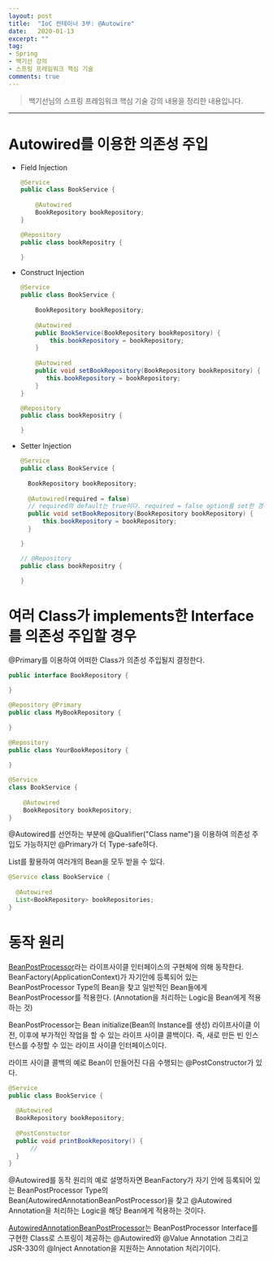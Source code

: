 ```yaml
---
layout: post
title:  "IoC 컨테이너 3부: @Autowire"
date:   2020-01-13
excerpt: ""
tag:
- Spring
- 백기선 강의
- 스프링 프레임워크 핵심 기술
comments: true
---
```


>백기선님의 스프링 프레임워크 핵심 기술 강의 내용을 정리한 내용입니다.
---


# Autowired를 이용한 의존성 주입
- Field Injection  

  ```java
  @Service
  public class BookService {
    
      @Autowired
      BookRepository bookRepository;
  }
  ```
  
  ```java
  @Repository
  public class bookRepositry {
  
  }
  ```

- Construct Injection
  ```java
  @Service
  public class BookService {
    
      BookRepository bookRepository;
    
      @Autowired
      public BookService(BookRepository bookRepository) {
          this.bookRepository = bookRepository;
      }
    
      @Autowired
      public void setBookRepository(BookRepository bookRepository) {
         this.bookRepository = bookRepository;
      }
  }
  ```
  ```java
  @Repository
  public class bookRepositry {
  
  }
  ```

- Setter Injection
  ```java
  @Service
  public class BookService {
    
    BookRepository bookRepository;
   
    @Autowired(required = false)
    // required의 default는 true이다. required = false option를 set한 경우 매칭되는 Bean이 없는 경우 에러가 아닌 의존성 주입을 하지 않는다.
    public void setBookRepository(BookRepository bookRepository) {
        this.bookRepository = bookRepository;
    }
  
  }
  ```
  ```java
  // @Repository
  public class bookRepositry {
  
  }
  ```

# 여러 Class가 implements한 Interface를 의존성 주입할 경우
@Primary를 이용하여 어떠한 Class가 의존성 주입될지 결정한다.
```java
public interface BookRepository {

}
```
```java
@Repository @Primary
public class MyBookRepository {
  
}
```
```java
@Repository
public class YourBookRepository {
  
}
```
```java
@Service 
class BookService {
  
    @Autowired
    BookRepository bookRepository;
}
```

@Autowired를 선언하는 부분에 @Qualifier("Class name")을 이용하여 의존성 주입도 가능하지만 @Primary가 더 Type-safe하다.

List를 활용하여 여러개의 Bean을 모두 받을 수 있다.
```java
@Service class BookService {
  
  @Autowired
  List<BookRepository> bookRepositories;
}
```

# 동작 원리
[BeanPostProcessor](https://docs.spring.io/spring-framework/docs/current/javadoc-api/org/springframework/beans/factory/config/BeanPostProcessor.html)라는 라이프사이클 인터페이스의 구현체에 의해 동작한다.
BeanFactory(ApplicationContext)가 자기안에 등록되어 있는 BeanPostProcessor Type의 Bean을 찾고 일반적인 Bean들에게 BeanPostProcessor를 적용한다. (Annotation을 처리하는 Logic을 Bean에게 적용하는 것) 

BeanPostProcessor는 Bean initialize(Bean의 Instance를 생성) 라이프사이클 이전, 이후에 부가적인 작업을 할 수 있는 라이프 사이클 콜백이다. 즉, 새로 만든 빈 인스턴스를 수정할 수 있는 라이프 사이클 인터페이스이다.

라이프 사이클 콜백의 예로 Bean이 만들어진 다음 수행되는 @PostConstructor가 있다.
```java
@Service
public class BookService {
  
  @Autowired
  BookRepository bookRepository;
 
  @PostConstuctor
  public void printBookRepository() {
      //
  }
}
```

@Autowired를 동작 원리의 예로 설명하자면 BeanFactory가 자기 안에 등록되어 있는 BeanPostProcessor Type의 Bean(AutowiredAnnotationBeanPostProcessor)을 찾고 @Autowired Annotation을 처리하는 Logic을 해당 Bean에게 적용하는 것이다.

[AutowiredAnnotationBeanPostProcessor](https://docs.spring.io/spring-framework/docs/current/javadoc-api/org/springframework/beans/factory/annotation/AutowiredAnnotationBeanPostProcessor.html)는 BeanPostProcessor Interface를 구현한 Class로
 스프링이 제공하는 @Autowired와 @Value Annotation 그리고 JSR-330의 @Inject Annotation을 지원하는 Annotation 처리기이다.


